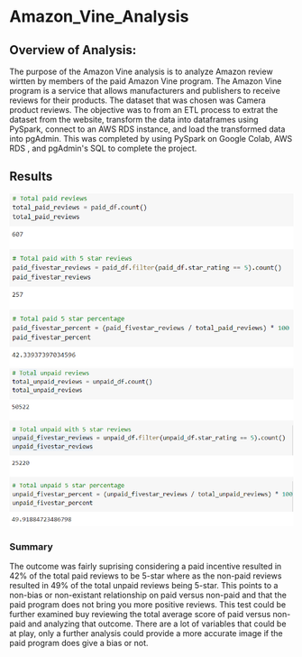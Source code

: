 # Amazon_Vine_Analysis

## Overview of Analysis:

The purpose of the Amazon Vine analysis is to analyze Amazon review wirtten by members of the paid Amazon Vine program. The Amazon Vine program is a service that allows manufacturers and publishers to receive reviews for their products. The dataset that was chosen was Camera product reviews. The objective was to from an ETL process to extrat the dataset from the website, transform the data into dataframes using PySpark, connect to an AWS RDS instance, and load the transformed data into pgAdmin. This was completed by using PySpark on Google Colab, AWS RDS , and pgAdmin's SQL to complete the project. 


## Results

![Paid](paid_reviews.png)
![Unpaid](unpaid_reviews.png)


### Summary

The outcome was fairly suprising considering a paid incentive resulted in 42% of the total paid reviews to be 5-star where as the non-paid reviews resulted in 49% of the total unpaid reviews being 5-star. This points to a non-bias or non-existant relationship on paid versus non-paid and that the paid program does not bring you more positive reviews. This test could be further examined buy reviewing the total average score of paid versus non-paid and analyzing that outcome. There are a lot of variables that could be at play, only a further analysis could provide a more accurate image if the paid program does give a bias or not.
